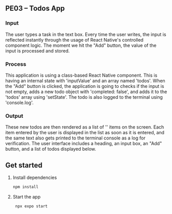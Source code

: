 ## PE03 – Todos App

### Input

The user types a task in the text box. Every time the user writes, the input is reflected instantly through the usage of React Native's controlled component logic. The moment we hit the "Add" button, the value of the input is processed and stored.

### Process

This application is using a class-based React Native component. This is having an internal state with 'inputValue' and an array named 'todos'. When the "Add" button is clicked, the application is going to checks if the input is not empty, adds a new todo object with 'completed: false', and adds it to the 'todos' array using 'setState'. The todo is also logged to the terminal using 'console.log'.

### Output

These new todos are then rendered as a list of '<Text>' items on the screen. Each item entered by the user is displayed in the list as soon as it is entered, and the same text also gets printed to the terminal console as a log for verification. The user interface includes a heading, an input box, an "Add" button, and a list of todos displayed below.

## Get started

1. Install dependencies

   ```bash
   npm install
   ```

2. Start the app

   ```bash
    npx expo start
   ```

